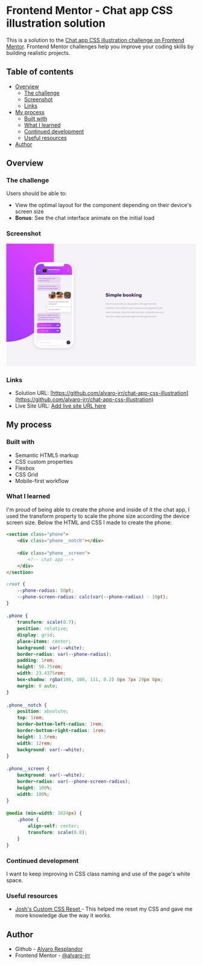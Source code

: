 # Frontend Mentor - Chat app CSS illustration solution

This is a solution to the [Chat app CSS illustration challenge on Frontend Mentor](https://www.frontendmentor.io/challenges/chat-app-css-illustration-O5auMkFqY). Frontend Mentor challenges help you improve your coding skills by building realistic projects.

## Table of contents

-   [Overview](#overview)
    -   [The challenge](#the-challenge)
    -   [Screenshot](#screenshot)
    -   [Links](#links)
-   [My process](#my-process)
    -   [Built with](#built-with)
    -   [What I learned](#what-i-learned)
    -   [Continued development](#continued-development)
    -   [Useful resources](#useful-resources)
-   [Author](#author)

## Overview

### The challenge

Users should be able to:

-   View the optimal layout for the component depending on their device's screen size
-   **Bonus**: See the chat interface animate on the initial load

### Screenshot

![Chat App Css Illustration](./screenshot.png)

### Links

-   Solution URL: [https://github.com/alvaro-jrr/chat-app-css-illustration](https://github.com/alvaro-jrr/chat-app-css-illustration)
-   Live Site URL: [Add live site URL here](https://your-live-site-url.com)

## My process

### Built with

-   Semantic HTML5 markup
-   CSS custom properties
-   Flexbox
-   CSS Grid
-   Mobile-first workflow

### What I learned

I'm proud of being able to create the phone and inside of it the chat app, I used the transform property to scale the phone size according the device screen size. Below the HTML and CSS I made to create the phone:

```html
<section class="phone">
	<div class="phone__notch"></div>

	<div class="phone__screen">
		<!-- chat app -->
	</div>
</section>
```

```css
:root {
	--phone-radius: 50pt;
	--phone-screen-radius: calc(var(--phone-radius) - 10pt);
}

.phone {
	transform: scale(0.7);
	position: relative;
	display: grid;
	place-items: center;
	background: var(--white);
	border-radius: var(--phone-radius);
	padding: 1rem;
	height: 50.75rem;
	width: 23.4375rem;
	box-shadow: rgba(100, 100, 111, 0.2) 0px 7px 29px 0px;
	margin: 0 auto;
}

.phone__notch {
	position: absolute;
	top: 1rem;
	border-bottom-left-radius: 1rem;
	border-bottom-right-radius: 1rem;
	height: 1.5rem;
	width: 12rem;
	background: var(--white);
}

.phone__screen {
	background: var(--white);
	border-radius: var(--phone-screen-radius);
	height: 100%;
	width: 100%;
}

@media (min-width: 1024px) {
	.phone {
		align-self: center;
		transform: scale(0.8);
	}
}
```

### Continued development

I want to keep improving in CSS class naming and use of the page's white space.

### Useful resources

-   [Josh's Custom CSS Reset ](https://www.joshwcomeau.com/css/custom-css-reset/) - This helped me reset my CSS and gave me more knowledge due the way it works.

## Author

-   Github - [Alvaro Resplandor](https://github.com/alvaro-jrr)
-   Frontend Mentor - [@alvaro-jrr](https://www.frontendmentor.io/profile/alvaro-jrr)
